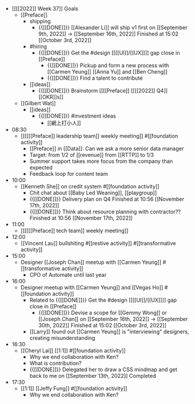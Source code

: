- [[[[2022]] Week 37]] Goals
    - [[Preface]]
        - shipping
            - {{[[DONE]]}} [[Alexander Li]] will ship v1 first on [[September 9th, 2022]] -> [[September 16th, 2022]] Finished at 15:02 [[October 3rd, 2022]]
        - #hiring
            - {{[[DONE]]}} Get the #design [[[[UI]]/[[UX]]]] gap close in [[Preface]]
                - {{[[DONE]]}}  Pickup and form a new process with [[Carmen Yeung]] [[Anna Yu]] and [[Ben Cheng]]
                - {{[[DONE]]}} Find a talent to contribute
        - [[ideas]]
            - {{[[DONE]]}}  Brainstorm [[[[Preface]] [[[[2022]] Q4]] [[OKR]]s]]
    - [[Gilbert Wat]]
        - [[ideas]]
            - {{[[DONE]]}}  #investment ideas
                - [[網上打小人]]
- 08:30
    - [[[[[[Preface]] leadership team]] weekly meeting]] #[[foundation activity]]
        - [[Preface]] in [[Data]]: Can we ask a more senior data manager
        - Target: from 1/2 of [[revenue]] from [[RTTP]] to 1/3 
        - Summer support takes more focus from the company than expected
        - Feedback loop for content team
- 10:00
    - [[Kenneth She]] on credit system #[[foundation activity]]
        - Chit chat about [[Baby Led Weaning]], [[playgroup]]
        - {{[[DONE]]}} Delivery plan on Q4 Finished at 10:56 [[November 17th, 2022]]
        - {{[[DONE]]}}  Think about resource planning with contractor?? Finished at 10:56 [[November 17th, 2022]]
- 11:00
    - [[[[[[Preface]] tech team]] weekly meeting]]
- 12:00
    - [[Vincent Lau]] bullshiting #[[restive activity]] #[[transformative activity]]
- 15:00
    - Designer [[Joseph Chan]] meetup with [[Carmen Yeung]] #[[transformative activity]]
        - CPO of Automate until last year
- 16:00
    - Designer meetup with [[Carmen Yeung]] and [[Vegas Ho]] #[[foundation activity]]
        - Related to {{[[DONE]]}} Get the #design [[[[UI]]/[[UX]]]] gap close in [[Preface]]
            - {{[[DONE]]}}  Devise a scope for [[Gemmy Wong]] or [[Joseph Chan]] on [[September 16th, 2022]] -> [[September 30th, 2022]] Finished at 15:02 [[October 3rd, 2022]]
        - [[Larry]] found out [[Carmen Yeung]] is "interviewing" designers, creating misunderstanding
- 16:30
    - [[Cheryl Lai]] [[1:1]] #[[foundation activity]]
        - Why we end collaboration with Ken?
        - What is contribution?
        - {{[[DONE]]}}  Delegated her to draw a CSS mindmap and get back to me on [[September 13th, 2022]] Completed 
- 17:30
    - [[1:1]] [[Jeffy Fung]] #[[foundation activity]]
        - Why we end collaboration with Ken?
